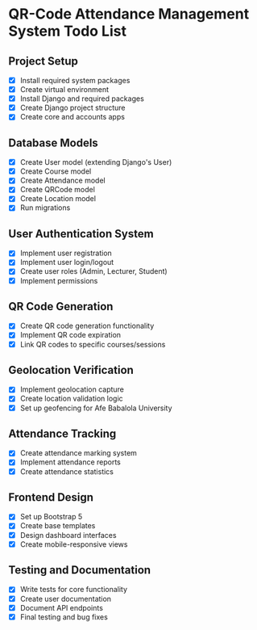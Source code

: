 # QR-Code Attendance Management System Todo List

## Project Setup
- [x] Install required system packages
- [x] Create virtual environment
- [x] Install Django and required packages
- [x] Create Django project structure
- [x] Create core and accounts apps

## Database Models
- [x] Create User model (extending Django's User)
- [x] Create Course model
- [x] Create Attendance model
- [x] Create QRCode model
- [x] Create Location model
- [x] Run migrations

## User Authentication System
- [x] Implement user registration
- [x] Implement user login/logout
- [x] Create user roles (Admin, Lecturer, Student)
- [x] Implement permissions

## QR Code Generation
- [x] Create QR code generation functionality
- [x] Implement QR code expiration
- [x] Link QR codes to specific courses/sessions

## Geolocation Verification
- [x] Implement geolocation capture
- [x] Create location validation logic
- [x] Set up geofencing for Afe Babalola University

## Attendance Tracking
- [x] Create attendance marking system
- [x] Implement attendance reports
- [x] Create attendance statistics

## Frontend Design
- [x] Set up Bootstrap 5
- [x] Create base templates
- [x] Design dashboard interfaces
- [x] Create mobile-responsive views

## Testing and Documentation
- [x] Write tests for core functionality
- [x] Create user documentation
- [x] Document API endpoints
- [x] Final testing and bug fixes
